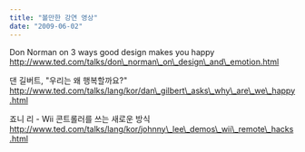 ```yaml
---
title: "볼만한 강연 영상"
date: "2009-06-02"
---
```


Don Norman on 3 ways good design makes you happy  
http://www.ted.com/talks/don\_norman\_on\_design\_and\_emotion.html  
  
댄 길버트, "우리는 왜 행복할까요?"  
http://www.ted.com/talks/lang/kor/dan\_gilbert\_asks\_why\_are\_we\_happy.html  
  
죠니 리 - Wii 콘트롤러를 쓰는 새로운 방식  
http://www.ted.com/talks/lang/kor/johnny\_lee\_demos\_wii\_remote\_hacks.html
